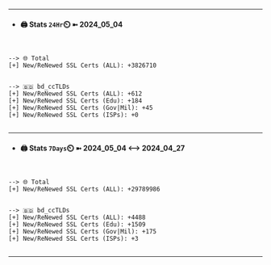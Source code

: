 

---
- #### 🖨️ **Stats** `24Hr`⏲️ ➼ 2024_05_04
```console


--> 🌐 Total
[+] New/ReNewed SSL Certs (ALL): +3826710


--> 🇧🇩 bd_ccTLDs
[+] New/ReNewed SSL Certs (ALL): +612
[+] New/ReNewed SSL Certs (Edu): +184
[+] New/ReNewed SSL Certs (Gov|Mil): +45
[+] New/ReNewed SSL Certs (ISPs): +0


```

---
- #### 🖨️ **Stats** `7Days`⏲️ ➼ 2024_05_04 <--> 2024_04_27
```console


--> 🌐 Total
[+] New/ReNewed SSL Certs (ALL): +29789986


--> 🇧🇩 bd_ccTLDs
[+] New/ReNewed SSL Certs (ALL): +4488
[+] New/ReNewed SSL Certs (Edu): +1509
[+] New/ReNewed SSL Certs (Gov|Mil): +175
[+] New/ReNewed SSL Certs (ISPs): +3


```

---

